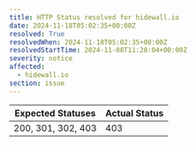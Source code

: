```yaml
---
title: HTTP Status resolved for hidewall.io
date: 2024-11-18T05:02:35+00:00Z
resolved: True
resolvedWhen: 2024-11-18T05:02:35+00:00Z
resolvedStartTime: 2024-11-08T11:28:04+00:00Z
severity: notice
affected:
  - hidewall.io
section: issue
---
```


| Expected Statuses | Actual Status  |
|-------------------|----------------|
| 200, 301, 302, 403 | 403 |

